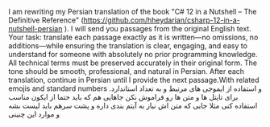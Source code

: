 

I am rewriting my Persian translation of the book "C# 12 in a Nutshell – The Definitive Reference" (https://github.com/hheydarian/csharp-12-in-a-nutshell-persian ).
I will send you passages from the original English text.
Your task: translate each passage exactly as it is written—no omissions, no additions—while ensuring the translation is clear, engaging, and easy to understand for someone with absolutely no prior programming knowledge.
All technical terms must be preserved accurately in their original form. The tone should be smooth, professional, and natural in Persian.
After each translation, continue in Persian until I provide the next passage.With related emojis and standard numbers .و استفاده از ایموجی های مرتبط و به تعداد استاندارد برای تایتل ها و متن ها رو فراموش نکن جاهایی هم که باید حتما از ایکون مناسب استفاده کنی مثلا جایی که متن اش نیاز به آیتم بندی داره و پشت سرهم باید لیست بشه و موارد این چنینی

